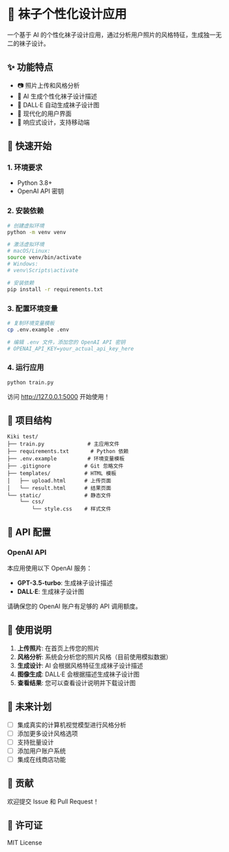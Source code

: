 # 🧦 袜子个性化设计应用

一个基于 AI 的个性化袜子设计应用，通过分析用户照片的风格特征，生成独一无二的袜子设计。

## ✨ 功能特点

- 📷 照片上传和风格分析
- 🤖 AI 生成个性化袜子设计描述
- 🎨 DALL·E 自动生成袜子设计图
- 💫 现代化的用户界面
- 📱 响应式设计，支持移动端

## 🚀 快速开始

### 1. 环境要求

- Python 3.8+
- OpenAI API 密钥

### 2. 安装依赖

```bash
# 创建虚拟环境
python -m venv venv

# 激活虚拟环境
# macOS/Linux:
source venv/bin/activate
# Windows:
# venv\Scripts\activate

# 安装依赖
pip install -r requirements.txt
```

### 3. 配置环境变量

```bash
# 复制环境变量模板
cp .env.example .env

# 编辑 .env 文件，添加您的 OpenAI API 密钥
# OPENAI_API_KEY=your_actual_api_key_here
```

### 4. 运行应用

```bash
python train.py
```

访问 http://127.0.0.1:5000 开始使用！

## 📁 项目结构

```
Kiki test/
├── train.py              # 主应用文件
├── requirements.txt       # Python 依赖
├── .env.example          # 环境变量模板
├── .gitignore           # Git 忽略文件
├── templates/           # HTML 模板
│   ├── upload.html      # 上传页面
│   └── result.html      # 结果页面
└── static/              # 静态文件
    └── css/
        └── style.css    # 样式文件
```

## 🔧 API 配置

### OpenAI API

本应用使用以下 OpenAI 服务：
- **GPT-3.5-turbo**: 生成袜子设计描述
- **DALL·E**: 生成袜子设计图

请确保您的 OpenAI 账户有足够的 API 调用额度。

## 📝 使用说明

1. **上传照片**: 在首页上传您的照片
2. **风格分析**: 系统会分析您的照片风格（目前使用模拟数据）
3. **生成设计**: AI 会根据风格特征生成袜子设计描述
4. **图像生成**: DALL·E 会根据描述生成袜子设计图
5. **查看结果**: 您可以查看设计说明并下载设计图

## 🔮 未来计划

- [ ] 集成真实的计算机视觉模型进行风格分析
- [ ] 添加更多设计风格选项
- [ ] 支持批量设计
- [ ] 添加用户账户系统
- [ ] 集成在线商店功能

## 🤝 贡献

欢迎提交 Issue 和 Pull Request！

## 📄 许可证

MIT License
